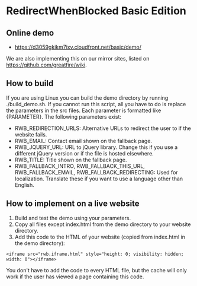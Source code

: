 RedirectWhenBlocked Basic Edition
===================================

## Online demo

* https://d3059gkikm7ixv.cloudfront.net/basic/demo/

We are also implementing this on our mirror sites, listed on https://github.com/greatfire/wiki.

## How to build

If you are using Linux you can build the demo directory by running ./build_demo.sh. If you cannot run this script, all you have to do is replace the parameters in the src files. Each parameter is formatted like {PARAMETER}. The following parameters exist:

* RWB_REDIRECTION_URLS: Alternative URLs to redirect the user to if the website fails.
* RWB_EMAIL: Contact email shown on the fallback page.
* RWB_JQUERY_URL: URL to jQuery library. Change this if you use a different jQuery version or if the file is hosted elsewhere.
* RWB_TITLE: Title shown on the fallback page.
* RWB_FALLBACK_INTRO, RWB_FALLBACK_THIS_URL, RWB_FALLBACK_EMAIL, RWB_FALLBACK_REDIRECTING: Used for localization. Translate these if you want to use a language other than English.

## How to implement on a live website

1. Build and test the demo using your parameters.
2. Copy all files except index.html from the demo directory to your website directory.
3. Add this code to the HTML of your website (copied from index.html in the demo directory):

```
<iframe src="rwb.iframe.html" style="height: 0; visibility: hidden; width: 0"></iframe>
```

You don't have to add the code to every HTML file, but the cache will only work if the user has viewed a page containing this code.

